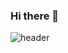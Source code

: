 ### Hi there 👋

![header](https://capsule-render.vercel.app/api?type=waving&color=gradient&height=120&animation=fadeIn&section=header&text=🎀backend개발자안다은🎀&fontAlign=15)

